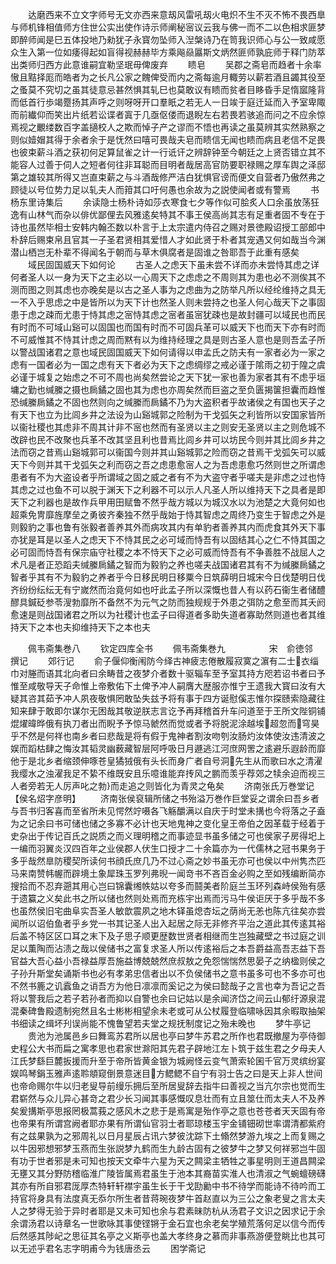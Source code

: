 <!-- { "loadSidebar": true } -->
　　达磨西来不立文字师号无文亦西来意刼风雷吼刼火电炽不生不灭不怖不畏西臯与师机锋相值师方住世公实出使作诗示师阐秘宻议云我与佛一而不二以色相求匪梦即醉师闻是巳五体投地乃勑犹子永寳勿坠师入湼槃诗乃在笥我识师心与公一致咸愿众生入第一位如痿得起如盲得视赫赫毕方乘飚赑屭斯文炳然匪师孰庇师于释门防萃出类师归西方此意谁嗣宜勒坚珉毋俾废弃
　　瞆皂
　　吴郡之斋皂而趋者十余率慠且黠择厖而皓者为之长凡公家之餽俾受而内之斋每逾月輙劳以薪若酒且蠲其役至之蚤莫不究切之虽其徒意忌甚然惧其轧巳也莫敢议有瞆而贫者目眵昏手足惰寙隆背而低首行歩竭蹷扬其声呼之则呀呀开口羣眂之若无人一日竢于庭迁延而入予室卑陬而前纎仰而笑出片纸若讼谍者寘于几亟伛偻而退睨左右若畏若骇追而问之不应余惊焉视之覼缕数百字盖擿校人之欺而悼子产之谬而不悟也再读之虽莫辨其实然熟察之则似嬄媢其得于余者余于是怃然曰嘻可畏哉夫皂而瞆信无闻也瞆而病且老信不足畏也彼束薪斗酒之获初何足算鼠雀之计一行诋讦之辨辞钟至今朝廷之上贤否错立其不能容人过善于伺人之短者何往非耳聪而目明者哉居高官防要职禄赐之厚车舆之泽邸第之雄较其所得又岂直束薪之与斗酒哉修严洁白犹惧官谤而便文自营者乃傲然弗之顾徒以号位势力足以轧夫人而箝其口吁何愚也余故为之説使闻者或有警焉
　　书杨东里诗集后
　　余读隐士杨朴诗如莎衣寒食七夕等作似可脍炙人口余虽放荡狂逸有山林气而杂以俳优鄙俚去风雅逺矣特其不事王侯高尚其志有足重者固不专在于诗也虽然毕相士安韩内翰丕数以朴言于上太宗遣内侍召之赐对景徳殿诏授工部郎中朴辞后赐束帛且官其一子圣君贤相其爱惜人才如此贤于朴者其宠遇又何如哉当今渊潜山栖岂无朴辈不得闻名于朝而与草木俱腐者是固谁之咎耶吾于此重有感矣
　　域民固国威天下如何论
　　古圣人之虑天下虽未尝不详而亦未尝恃其虑之详何者圣人以一身为天下之主必以一心周天下之虑虑之不周则其为患也必不测俟其不测而图之则其虑也亦晚矣是以古之圣人事为之虑曲为之防举凡所以经纶维持之具无一不入乎思虑之中是皆所以为天下计也然圣人则未尝持之也圣人何心哉天下之事固患于虑之疎而尤患于恃其虑之宻恃其虑之宻者虽宻犹疎也是故封疆可以域民也而民有时而不可域山谿可以固国也而国有时而不可固兵革可以威天下也而天下亦有时而不可威惟其不恃其计虑之周而黙有以为维持经理之具是则古圣人意也是则吾孟子所以警战国诸君之意也域民固国威天下如何请得以申孟氏之防夫有一家者必为一家之虑有一国者必为一国之虑有天下者必为天下之虑绸缪之戒必谨于隂雨之初于隍之虞必谨于城复之始虑之不可不周也尚矣然尝论之天下犹一家也善为家者其有不虑乎垣墉之勤也缄縢之摄也扄鐍之固也其为虑也亦周矣然而巨盗之至负匮揭箧担囊而趋惟恐缄縢扄鐍之不固也然则向之缄縢而扄鐍不乃为大盗积者乎故诸侯之有国也天子之有天下也立为比闾乡井之法设为山谿城郭之险制为干戈弧矢之利皆所以安国家皆所以衞社稷也其虑非不周其计非不宻也然而有圣贤以主之则安无圣贤以主之则危城不改辟也民不改聚也兵革不改其坚且利也昔焉比闾乡井可以坊民今则并其比闾乡井之法而窃之昔焉山谿城郭可以衞国今则并其山谿城郭之险而窃之昔焉干戈弧矢可以威天下今则并其干戈弧矢之利而窃之吾之虑患愈宻人之为吾虑患愈巧然则世之所谓虑患者有不为大盗设者乎所谓域之固之威之者有不为大盗守者乎嗟夫是非虑之过也恃其虑之过也鱼不可以脱于渊天下之利器不可以示人凡圣人所以维持天下之具者是即天下之利器也是故作兵甲用田赋鲁不然乎哉方城以为城汉水以为池楚之大竟何如也超乘免冑靡旌摩垒之勇彼齐秦独不然乎哉始于恃其智虑之周终乃变生于智虑之外是则毅豹之事也鲁有张毅者善养其外而病攻其内有单豹者善养其内而虎食其外天下事亦犹是耳是以圣人之虑天下不恃其民之必可域而恃吾有以固结其心之仁不恃其国之必可固而恃吾有保宗庙守社稷之本不恃天下之必可威而恃吾有不争善胜不战屈人之术凡是者正恐蹈夫缄縢扄鐍之智而为毅豹之养也嗟夫战国诸君其有不为缄縢扄鐍之智者乎其有不为毅豹之养者乎今日移民明日移粟今日筑薛明日城宋今日伐楚明日伐齐纷纷纭纭无有宁嵗然而治竟何如也吁此孟子所以深慨也昔人有以药石衞生者储醴醪具鍼砭参苓溲勃靡所不备然不为元气之防而独规规于外患之弭防之愈至而其夭阏愈速是则战国诸君之所以为社稷计也孟子曰得道者多助失道者寡助然则道也者其维持天下之本也夫抑维持天下之本也夫



　　佩韦斋集巻八
　　钦定四库全书
　　佩韦斋集巻九　　　　　宋　俞徳邻　撰记
　　郊行记
　　俞子偃仰衡闱防今绎古神疲志倦散履寂寞之濵有二士衣缁巾对塍而语其北向者曰余畴昔之夜梦介者数十驱辎车至予室其持方咫若诏书者曰予惟至咸敬导天子命惟上帝敷佑下土俾予冲人嗣膺大歴服亦惟宁王遗我大寳曰汝有大疑其咨其茹予冲人夙夜敬惧罔敢坠失兹予将有事于四方诞慰傒志惟尔探赜索隐藏往知来肆于敢即尔谋尔无困哉其敬逆朕志言讫予再拜稽首升车问道至于王所文陛铜铺焜燿暐晔俄有执刀者出而睨予予惊马虩然而觉或者予将脱泥涂越埃超忽而穹昊乎不然是何祥也南乡者曰悲哉是将有假于鬼神者割汝吻刳汝肠灼汝体使汝违清波之娱而蹈枯肆之悔汝其韬灵幽薮藏智层阿呼吸日月遯逃江河庶网罟之逺避乐遐龄而靡他于是北乡者缩颈伸啄苍皇獝狨俄有头长而身广者自号洞先生从而歌曰水之清濯我缨水之浊濯我足不絷不维既安且乐噫谁能弃抟风之鹏而羡乎荐郊之犊余迫而视三人者旁若无人厉声叱之勃而走追之则皆化为青灵之龟矣
　　济南张氏万巻堂记【侯名炤字彦明】
　　济南张侯裒辑所储之书殆溢万巻作巨堂妥之谓余曰吾乡者与吾书归客喜而至省所未见愕然竚嗫各飞觞釂满以自庆于时堂未搆也今将落之子盍为之记余曰书可储也储之多寡不必计也天地鬼神之变化皇王帝伯之因革载于经着于史杂出于传记百氏之説质之而义理明稽之而事迹显书虽多储之可也侯家子房得圯上一编而羽翼炎汉四百年之业侯郡人伏生口授才二十余篇亦为一代儒林之冠书果务于多乎哉然臯防稷契所读何书顔氏庶几乃不过心斋之妙书虽无亦可也侯以中州隽杰匹马来南赞帏幄而辟境土象犀珠玉罗列弗晲一闻竒书不吝百金必购之至如残编断简亦搜拾而不忍弃遡其用心岂曰锦囊缃帙姑以夸多而鬪美者阶庭兰玉环列森峙侯殆有感于遗籯之义矣此书之所以储也然则处焉而充栋宇出焉而污马牛侯讵厌于多乎哉不多也虽然侯旧宅曲阜实吾圣人敏歆震夙之地木铎虽熄杏坛之荫尚无恙也陈亢往矣亦尝闻所以诏伯鱼者乎乡党一书其记圣人出入起居之际无非修齐平治之道此其传逺其裕后盖不特区区口耳之末下及子思子顺更歴数世贤者相继而生岂独藏壁之书过庭之训足以薫陶而沾渍之哉以侯储书之富复求圣人所以传逺裕后之本吾爵益高吾志益下吾官益大吾心益小吾禄益厚吾施益博兢兢然庶叔敖之免怨惴惴然思晏子之纳楹则侯之子孙升斯堂矣诵斯书也必有孝弟忠信者出以不负侯储书之意书虽多可也不多亦可也不然书簏之讥蠧鱼之诮吾方为他日凛凛而奚记之为侯曰懿哉子之言也幸为吾记之吾将以警我后之若子若孙者而抑以自警也余曰记姑以是余闻济岱之间云山郁纡源泉混混秦碑鲁殿遗制宛然且名士彬彬相望余未老或可从公杖履登临啸咏因其余暇取抽架书细读之缉坏刋误尚能不愧鲁望若夫堂之规抚制度记之殆未晚也
　　梦牛亭记
　　贵池为池属邑乡曰舞鸾苏君所以居也亭曰梦牛苏君之所作也君既撤屋为亭侍御史程公大书而扁之寓孝思也君家世滁阳其先君子辟地江左卜筑于兹生君之夕母夫人江氏梦繇巨麓扳援而升至于帝所皆黄金银为城阙怪云变气萧索轮囷千官万灵缤纷宴娱鸣琴鋗玉雅声逺聆頫窥倒景意迷目方鳃鳃不自宁有羽士告之曰是天上非人世间也帝命赐尔牛以归老叟导前缦乐拥后至所居叟辞去指牛曰善视之当亢尔宗也觉而生君崭然与众儿异心甚竒之君少长习闻其事感慨叹息壮而有立且筮仕而太夫人不及养矣爰搆斯亭思报罔极蒿莪之感风木之悲于是焉寓是殆作亭之意也苍苍者天天固有帝也帝果有所谓宫阙者耶亦果有所谓仙官羽士者耶琼楼玉宇金铺钿砌世率谓清都紫府有之兹果孰为之邪周礼以日月星辰占讯六梦彼沈踪下土翛然梦游九埃之上而复赐之以牛因邪想邪梦玉燕而生张説梦九鹤而生九龄古固有之彼梦牛之梦又何祥邪岂牛固有功于世者邪是未可知也按天文牵牛六星为天之闗梁主牺牲之事星明则王道昌闗梁无壅又其分野防稽临淮广陵皆属焉君虽生于池本其裔苗实淮人也清淑之气蜿蟺磅礴其亦有所自邪君厐厚杰特轩轩襟宇虽生长于干戈劻勷中书不待学而能诗不待吟而工持官将身具有法度真无忝尔所生者昔蒋琬夜梦牛首赵直以为三公之象老叟之言太夫人之梦得无验于异时者耶是又未可知也余与君素昧防杭从汤君子文识之因求记于余余谓汤君以诗章名一世歌咏其事使铿锵于金石宜也余老矣学殖荒落何足以信今而传后然感其陟屺之思征其名亭之义斯亭也盖大孝终身之慕而非事燕游便登眺比也其可以无述乎君名志字明甫今为钱唐丞云
　　困学斋记
